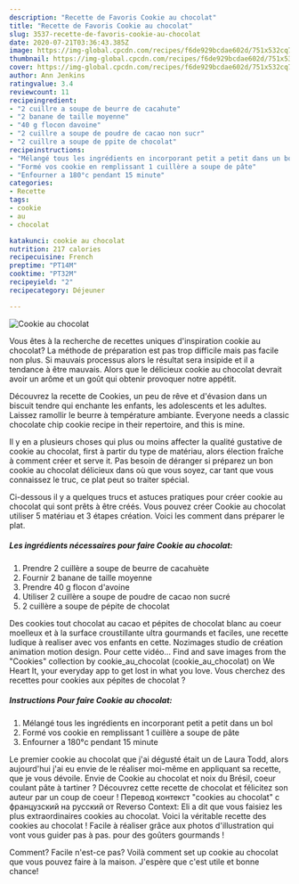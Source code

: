 ```yaml
---
description: "Recette de Favoris Cookie au chocolat"
title: "Recette de Favoris Cookie au chocolat"
slug: 3537-recette-de-favoris-cookie-au-chocolat
date: 2020-07-21T03:36:43.385Z
image: https://img-global.cpcdn.com/recipes/f6de929bcdae602d/751x532cq70/cookie-au-chocolat-photo-principale-de-la-recette.jpg
thumbnail: https://img-global.cpcdn.com/recipes/f6de929bcdae602d/751x532cq70/cookie-au-chocolat-photo-principale-de-la-recette.jpg
cover: https://img-global.cpcdn.com/recipes/f6de929bcdae602d/751x532cq70/cookie-au-chocolat-photo-principale-de-la-recette.jpg
author: Ann Jenkins
ratingvalue: 3.4
reviewcount: 11
recipeingredient:
- "2 cuillre a soupe de beurre de cacahute"
- "2 banane de taille moyenne"
- "40 g flocon davoine"
- "2 cuillre a soupe de poudre de cacao non sucr"
- "2 cuillre a soupe de ppite de chocolat"
recipeinstructions:
- "Mélangé tous les ingrédients en incorporant petit a petit dans un bol"
- "Formé vos cookie en remplissant 1 cuillère a soupe de pâte"
- "Enfourner a 180°c pendant 15 minute"
categories:
- Recette
tags:
- cookie
- au
- chocolat

katakunci: cookie au chocolat 
nutrition: 217 calories
recipecuisine: French
preptime: "PT14M"
cooktime: "PT32M"
recipeyield: "2"
recipecategory: Déjeuner

---
```



![Cookie au chocolat](https://img-global.cpcdn.com/recipes/f6de929bcdae602d/751x532cq70/cookie-au-chocolat-photo-principale-de-la-recette.jpg)

Vous êtes à la recherche de recettes uniques d'inspiration cookie au chocolat? La méthode de préparation est pas trop difficile mais pas facile non plus. Si mauvais processus alors le résultat sera insipide et il a tendance à être mauvais. Alors que le délicieux cookie au chocolat devrait avoir un arôme et un goût qui obtenir provoquer notre appétit.

Découvrez la recette de Cookies, un peu de rêve et d&#39;évasion dans un biscuit tendre qui enchante les enfants, les adolescents et les adultes. Laissez ramollir le beurre à température ambiante. Everyone needs a classic chocolate chip cookie recipe in their repertoire, and this is mine.

Il y en a plusieurs choses qui plus ou moins affecter la qualité gustative de cookie au chocolat, first à partir du type de matériau, alors élection fraîche à comment créer et serve it. Pas besoin de déranger si préparez un bon cookie au chocolat délicieux dans où que vous soyez, car tant que vous connaissez le truc, ce plat peut so traiter spécial.


Ci-dessous il y a quelques trucs et astuces pratiques pour créer cookie au chocolat qui sont prêts à être créés. Vous pouvez créer Cookie au chocolat utiliser 5 matériau et 3 étapes création. Voici les comment dans préparer le plat.

<!--inarticleads1-->

##### Les ingrédients nécessaires pour faire Cookie au chocolat:

1. Prendre 2 cuillère a soupe de beurre de cacahuète
1. Fournir 2 banane de taille moyenne
1. Prendre 40 g flocon d&#39;avoine
1. Utiliser 2 cuillère a soupe de poudre de cacao non sucré
1.  2 cuillère a soupe de pépite de chocolat


Des cookies tout chocolat au cacao et pépites de chocolat blanc au coeur moelleux et à la surface croustillante ultra gourmands et faciles, une recette ludique à realiser avec vos enfants en cette. Nozimages studio de création animation motion design. Pour cette vidéo… Find and save images from the &#34;Cookies&#34; collection by cookie_au_chocolat (cookie_au_chocolat) on We Heart It, your everyday app to get lost in what you love. Vous cherchez des recettes pour cookies aux pépites de chocolat ? 

<!--inarticleads2-->

##### Instructions Pour faire Cookie au chocolat:

1. Mélangé tous les ingrédients en incorporant petit a petit dans un bol
1. Formé vos cookie en remplissant 1 cuillère a soupe de pâte
1. Enfourner a 180°c pendant 15 minute


Le premier cookie au chocolat que j&#39;ai dégusté était un de Laura Todd, alors aujourd&#39;hui j&#39;ai eu envie de le réaliser moi-même en appliquant sa recette, que je vous dévoile. Envie de Cookie au chocolat et noix du Brésil, coeur coulant pâte à tartiner ? Découvrez cette recette de chocolat et félicitez son auteur par un coup de coeur ! Перевод контекст &#34;cookies au chocolat&#34; c французский на русский от Reverso Context: Eli a dit que vous faisiez les plus extraordinaires cookies au chocolat. Voici la véritable recette des cookies au chocolat ! Facile à réaliser grâce aux photos d&#39;illustration qui vont vous guider pas à pas. pour des goûters gourmands ! 


Comment? Facile n'est-ce pas? Voilà comment set up cookie au chocolat que vous pouvez faire à la maison. J'espère que c'est utile et bonne chance!
